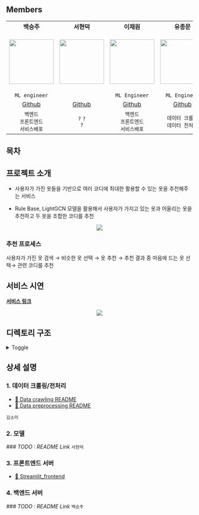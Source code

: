 ## Members

<table align="center">
    <tr>
        <td align="center"><b>백승주</b></td>
        <td align="center"><b>서현덕</b></td>
        <td align="center"><b>이채원</b></td>
        <td align="center"><b>유종문</b></td>
        <td align="center"><b>김소미</b></td>
    </tr>
    <tr height="160px">
        <td align="center">
            <img height="120px" weight="120px" src="https://avatars.githubusercontent.com/u/10546369?v=4"/>
        </td>
        <td align="center">
            <img height="120px" weight="120px" src="https://avatars.githubusercontent.com/u/96756092?v=4"/>
        </td>
        <td align="center">
            <img height="120px" weight="120px" src="https://avatars.githubusercontent.com/u/41178045?v=4"/>
        </td>
        <td align="center">
            <img height="120px" weight="120px" src="https://avatars.githubusercontent.com/u/91870042?v=4"/>
        </td>
        <td align="center">
            <img height="120px" weight="120px" src="https://avatars.githubusercontent.com/u/44887886?v=4"/>
        </td>
    </tr>
    <tr>
    </tr>
    <tr>
        <td align="center">
            <code>ML engineer</code>
        </td>
        <td align="center"><code></code></td>
        <td align="center"><code>ML Engineer</code></td>
        <td align="center"><code>ML Engineer</code></td>
        <td align="center"><code></code></td>
    </tr>
    <tr>
        <td align="center"><a href="https://github.com/halucinor">Github</a></td>
        <td align="center"><a href="">Github</a></td>
        <td align="center"><a href="https://github.com/chae52">Github</a></td>
        <td align="center"><a href="https://github.com/killerWhale0917">Github</a></td>
        <td align="center"><a href="">Github</a></td>
    </tr>
    <tr>
        <td align="center">
          <code>백엔드</code><br><code>프론트엔드</code><br><code>서비스배포</code>
        </td>
        <td align="center">
          <code>?</code> <code>?</code> <br> <code>?</code>
        </td>
        <td align="center">
          <code>백엔드</code><br><code>프론트엔드</code><br><code>서비스배포</code>
        </td>
        <td align="center">
          <code>데이터 크롤링</code><br><code>데이터 전처리</code>
        </td>
        <td align="center">
          <code>?</code> <code>?</code> <br> <code>?</code>
        </td>
    </tr>
</table>

## 목차

## 프로젝트 소개

- 사용자가 가진 옷들을 기반으로 여러 코디에 최대한 활용할 수 있는 옷을 추천해주는 서비스

- Rule Base, LightGCN 모델을 활용해서 사용자가 가지고 있는 옷과 어울리는 옷을 추천하고 두 옷을 조합한 코디를 추천

<div align= "center">
<img src="https://user-images.githubusercontent.com/10546369/173015652-adce2a8b-188b-4dba-b48b-c6331790dcdf.png"/>
</div>

### 추천 프로세스

사용자가 가진 옷 검색 → 비슷한 옷 선택 → 옷 추천 → 추천 결과 중 마음에 드는 옷 선택→ 관련 코디를 추천

## 서비스 시연

[**서비스 링크**](https://bit.ly/3NAqJQd)

<div align= "center">
<img src="https://user-images.githubusercontent.com/10546369/173023495-c431e7aa-bf9b-413c-aae8-25f8ead731fd.gif"/>
</div>

## 디렉토리 구조

<details>
<summary>Toggle</summary>
<div markdown="1">

```
    .
    |-- EDA
    |   |-- EDA_codimap.ipynb
    |   |-- IIM_maker.ipynb
    |   `-- make_item_matrix_codimap.ipynb
    |-- README.md
    |-- crawler
    |   `-- codishop
    |-- models
    |   |-- LightGCN
    |   |-- Mult-VAE
    |   |-- Rule based
    |   |-- Rule_based
    |   |-- __init__.py
    |-- poetry.lock
    |-- preprocessing
    |   |-- cluster_item_interaction_matrix.py
    |   |-- preprocess.py
    |   |-- testing_files
    |   `-- utils
    |-- pyproject.toml
    |-- requirements.txt
    |-- resource
    |   |-- CCIM.csv
    |   |-- cluster_item_prob.csv
    |   `-- item.csv
    |-- server
    |   |-- README.md
    |   |-- __init__.py
    |   |-- __main__.py
    |   |-- __pycache__
    |   |-- config.yaml
    |   |-- main.py
    |   `-- services
    |-- server_run.sh
    `-- streamlit_frontend
        |-- app.py
        |-- config.yaml
        |-- main-image.png
        |-- readme.md
        |-- requirements.txt
        |-- streamlit_run.sh
        |-- test.ipynb
        `-- utils.py
```
</div>
</details>

## 상세 설명

### 1. 데이터 크롤링/전처리

- [📜 Data crawling README](./crawler/README.md)
- [📜 Data preprocessing README](./preprocessing/README.md)

`김소미`

### 2. 모델

*### TODO : README Link*
`서현덕`

### 3. 프론트엔드 서버
- [📜 Streamlit_frontend](./streamlit_frontend/readme.md)
### 4. 백엔드 서버

*### TODO : README Link*
`백승주`
